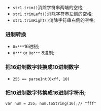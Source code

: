 * `str1.trim()`消除字符串两端的空格;
* `str1.trimLeft()`消除字符串左侧的空格;
* `str1.trimRight()`消除字符串右侧的空格;



### 进制转换
* `0x***`16进制;
* `0***` or `0o***` 8进制;


### 把16进制数字转换成10进制数字
* `255 == parseInt(0xff, 10)`


### 把10进制数字转换成16进制字符串;
`var num = 255; num.toString(16);// "fff"`